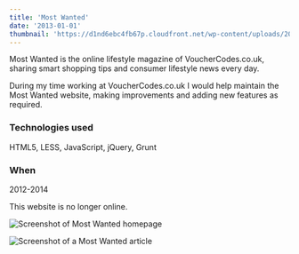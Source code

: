 ```yaml
---
title: 'Most Wanted'
date: '2013-01-01'
thumbnail: 'https://d1nd6ebc4fb67p.cloudfront.net/wp-content/uploads/2016/09/05211552/thumb-mw.jpg'
---
```


Most Wanted is the online lifestyle magazine of VoucherCodes.co.uk, sharing smart shopping tips and consumer lifestyle news every day.

During my time working at VoucherCodes.co.uk I would help maintain the Most Wanted website, making improvements and adding new features as required.

### Technologies used
HTML5, LESS, JavaScript, jQuery, Grunt

### When
2012-2014

This website is no longer online.

![Screenshot of Most Wanted homepage](https://d1nd6ebc4fb67p.cloudfront.net/wp-content/uploads/2016/09/05210850/mw-home.jpg)

![Screenshot of a Most Wanted article](https://d1nd6ebc4fb67p.cloudfront.net/wp-content/uploads/2016/09/05210841/mw-post.jpg)